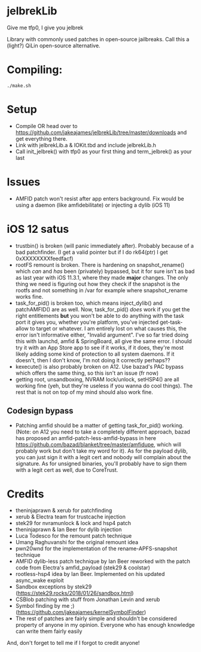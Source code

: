 # jelbrekLib
Give me tfp0, I give you jelbrek

Library with commonly used patches in open-source jailbreaks. Call this a (light?) QiLin open-source alternative.

# Compiling:

    ./make.sh
    
# Setup

- Compile OR head over to https://github.com/jakeajames/jelbrekLib/tree/master/downloads and get everything there. 
- Link with jelbrekLib.a & IOKit.tbd and include jelbrekLib.h
- Call init_jelbrek() with tfp0 as your first thing and term_jelbrek() as your last

# Issues
- AMFID patch won't resist after app enters background. Fix would be using a daemon (like amfidebilitate) or injecting a dylib (iOS 11)

# iOS 12 satus
- trustbin() is broken (will panic immediately after). Probably because of a bad patchfinder. (I get a valid pointer but if I do rk64(ptr) I get 0xXXXXXXXXfeedfacf)
- rootFS remount is broken. There is hardening on snapshot_rename() which *can* and *has* been (privately) bypassed, but it for sure isn't as bad as last year with iOS 11.3.1, where they made **major** changes. The only thing we need is figuring out how they check if the snapshot is the rootfs and not something in /var for example where snapshot_rename works fine.
- task_for_pid() is broken too, which means inject_dylib() and patchAMFID() are as well. Now, task_for_pid() *does* work if you get the right entitlements **but** you won't be able to do anything with the task port it gives you, whether you're platform, you've injected get-task-allow to target or whatever. I am entirely lost on what causes this, the error isn't informative either, "Invalid argument". I've so far tried doing this with launchd, amfid & SpringBoard, all give the same error. I should try it with an App Store app to see if it works, if it does, they're most likely adding some kind of protection to all system daemons. If it doesn't, then I don't know, I'm not doing it correctly perhaps??
- kexecute() is also probably broken on A12. Use bazad's PAC bypass which offers the same thing, so this isn't an issue (fr now)
- getting root, unsandboxing, NVRAM lock/unlock, setHSP4() are all working fine (yeh, but they're useless if you wanna do cool things). The rest that is not on top of my mind should also work fine.

## Codesign bypass
- Patching amfid should be a matter of getting task_for_pid() working. (Note: on A12 you need to take a completely different approach, bazad has proposed an amfid-patch-less-amfid-bypass in here https://github.com/bazad/blanket/tree/master/amfidupe, which will probably work but don't take my word for it). As for the payload dylib, you can just sign it with a legit cert and nobody will complain about the signature. As for unsigned binaries, you'll probably have to sign them with a legit cert as well, due to CoreTrust.

# Credits

- theninjaprawn & xerub for patchfinding
- xerub & Electra team for trustcache injection
- stek29 for nvramunlock & lock and hsp4 patch
- theninjaprawn & Ian Beer for dylib injection
- Luca Todesco for the remount patch technique
- Umang Raghuvanshi for the original remount idea
- pwn20wnd for the implementation of the rename-APFS-snapshot technique
- AMFID dylib-less patch technique by Ian Beer reworked with the patch code from Electra's amfid_payload (stek29 & coolstar)
- rootless-hsp4 idea by Ian Beer. Implemented on his updated async_wake exploit
- Sandbox exceptions by stek29 (https://stek29.rocks/2018/01/26/sandbox.html)
- CSBlob patching with stuff from Jonathan Levin and xerub
- Symbol finding by me ;) (https://github.com/jakeajames/kernelSymbolFinder)
- The rest of patches are fairly simple and shouldn't be considered property of anyone in my opinion. Everyone who has enough knowledge can write them fairly easily

And, don't forget to tell me if I forgot to credit anyone!
